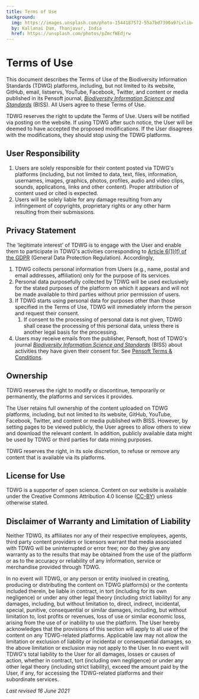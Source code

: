 ```yaml
---
title: Terms of Use
background:
  img: https://images.unsplash.com/photo-1544187572-55a7bd7390a9?ixlib=rb-1.2.1&ixid=MnwxMjA3fDB8MHxwaG90by1wYWdlfHx8fGVufDB8fHx8&auto=format&fit=crop&w=1050&q=80
  by: Kallanai Dam, Thanjavur, India
  href: https://unsplash.com/photos/pZmcfWEdjrw
---
```


# Terms of Use

This document describes the Terms of Use of the Biodiversity Information Standards (TDWG) platforms, including, but not limited to its website, GitHub, email, listservs, YouTube, Facebook, Twitter, and content or media published in its Pensoft journal, [_Biodiversity Information Science and Standards_](https://biss.pensoft.net/) (BISS). All Users agree to these Terms of Use.

TDWG reserves the right to update the Terms of Use. Users will be notified via posting on the website. If using TDWG after such notice, the User will be deemed to have accepted the proposed modifications. If the User disagrees with the modifications, they should stop using the TDWG platforms. 

## User Responsibility
1.  Users are solely responsible for their content posted via TDWG's platforms (including, but not limited to data, text, files, information, usernames, images, graphics, photos, profiles, audio and video clips, sounds, applications, links and other content). Proper attribution of content used or cited is expected.
2. Users will be solely liable for any damage resulting from any infringement of copyrights, proprietary rights or any other harm resulting from their submissions.

## Privacy Statement

The ‘legitimate interest’ of TDWG is to engage with the User and enable them to participate in TDWG's activities corresponding to [Article 6(1)(f) of the GDPR](https://gdpr-info.eu/art-6-gdpr/) (General Data Protection Regulation).  Accordingly, 

1.  TDWG collects personal information from Users (e.g., name, postal and email addresses, affiliation) only for the purpose of its services.
2.  Personal data purposefully collected by TDWG will be used exclusively for the stated purposes of the platform on which it appears and will not be made available to third parties without prior permission of users.
3.  If TDWG starts using personal data for purposes other than those specified in the Terms of Use, TDWG will immediately inform the person and request their consent.
    1.  If consent to the processing of personal data is not given, TDWG shall cease the processing of this personal data, unless there is another legal basis for the processing.   
4.  Users may receive emails from the publisher, Pensoft, host of TDWG's journal [_Biodiversity Information Science and Standards_](https://biss.pensoft.net) (BISS) about activities they have given their consent for. See [Pensoft Terms & Conditions](https://pensoft.net/terms).

## Ownership

TDWG reserves the right to modify or discontinue, temporarily or permanently, the platforms and services it provides. 

The User retains full ownership of the content uploaded on TDWG platforms, including, but not limited to its website, GitHub, YouTube, Facebook, Twitter, and content or media published with BISS. However, by setting pages to be viewed publicly, the User agrees to allow others to view and download the relevant content. In addition, publicly available data might be used by TDWG or third parties for data mining purposes.

TDWG reserves the right, in its sole discretion, to refuse or remove any content that is available via its platforms.

## License for Use

TDWG is a supporter of open science. Content on our website is available under the  Creative Commons Attribution 4.0 license ([CC-BY](https://creativecommons.org/licenses/by/4.0/)) unless otherwise stated.

## Disclaimer of Warranty and Limitation of Liability

Neither TDWG, its affiliates nor any of their respective employees, agents, third party content providers or licensors warrant that media associated with TDWG will be uninterrupted or error free; nor do they give any warranty as to the results that may be obtained from the use of the platform or as to the accuracy or reliability of any information, service or merchandise provided through TDWG.

In no event will TDWG, or any person or entity involved in creating, producing or distributing the content on TDWG platform(s) or the contents included therein, be liable in contract, in tort (including for its own negligence) or under any other legal theory (including strict liability) for any damages, including, but without limitation to, direct, indirect, incidental, special, punitive, consequential or similar damages, including, but without limitation to, lost profits or revenues, loss of use or similar economic loss, arising from the use of or inability to use the platform. The User hereby acknowledges that the provisions of this section will apply to all use of the content on any TDWG-related platforms. Applicable law may not allow the limitation or exclusion of liability or incidental or consequential damages, so the above limitation or exclusion may not apply to the User. In no event will TDWG's total liability to the User for all damages, losses or causes of action, whether in contract, tort (including own negligence) or under any other legal theory (including strict liability), exceed the amount paid by the User, if any, for accessing the TDWG-related platforms and their subordinate services.

_Last revised 16 June 2021_
